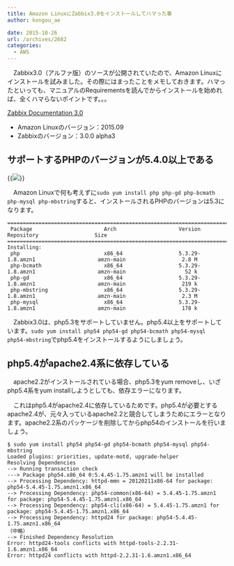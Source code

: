 ```yaml
---
title: Amazon LinuxにZabbix3.0をインストールしてハマった事
author: kongou_ae
date: 2015-10-26
url: /archives/2682
categories:
  - AWS
---
```


　Zabbix3.0（アルファ版）のソースが公開されていたので、Amazon Linuxにインストールを試みました。その際にはまったことをメモしておきます。ハマったといっても、マニュアルのRequirementsを読んでからインストールを始めれば、全くハマらないポイントです。。。

[Zabbix Documentation 3.0](https://www.zabbix.com/documentation/3.0/)

- Amazon Linuxのバージョン：2015.09
- Zabbixのバージョン：3.0.0 alpha3

## サポートするPHPのバージョンが5.4.0以上である

{{<img src="https://aimless.jp/blog/images/2015-10-26-001.png">}}

　Amazon Linuxで何も考えずに`sudo yum install php php-gd php-bcmath php-mysql php-mbstring`すると、インストールされるPHPのバージョンは5.3になります。

```
============================================================================================================================
 Package                       Arch                    Version                             Repository                  Size
============================================================================================================================
Installing:
 php                           x86_64                  5.3.29-1.8.amzn1                    amzn-main                  2.8 M
 php-bcmath                    x86_64                  5.3.29-1.8.amzn1                    amzn-main                   52 k
 php-gd                        x86_64                  5.3.29-1.8.amzn1                    amzn-main                  219 k
 php-mbstring                  x86_64                  5.3.29-1.8.amzn1                    amzn-main                  2.3 M
 php-mysql                     x86_64                  5.3.29-1.8.amzn1                    amzn-main                  178 k
 ```

 　Zabbix3.0は、php5.3をサポートしていません。php5.4以上をサポートしています。`sudo yum install php54 php54-gd php54-bcmath php54-mysql php54-mbstring`でphp5.4をインストールするようにしましょう。

## php5.4がapache2.4系に依存している

　apache2.2がインストールされている場合、php5.3をyum removeし、いざphp5.4系をyum installしようとしても、依存エラーになります。

　これはphp5.4がapache2.4に依存しているためです。php5.4が必要とするapache2.4が、元々入っているapache2.2と競合してしまうためにエラーとなります。apache2.2系のパッケージを削除してからphp54のインストールを行いましょう。

```
$ sudo yum install php54 php54-gd php54-bcmath php54-mysql php54-mbstring
Loaded plugins: priorities, update-motd, upgrade-helper
Resolving Dependencies
--> Running transaction check
---> Package php54.x86_64 0:5.4.45-1.75.amzn1 will be installed
--> Processing Dependency: httpd-mmn = 20120211x86-64 for package: php54-5.4.45-1.75.amzn1.x86_64
--> Processing Dependency: php54-common(x86-64) = 5.4.45-1.75.amzn1 for package: php54-5.4.45-1.75.amzn1.x86_64
--> Processing Dependency: php54-cli(x86-64) = 5.4.45-1.75.amzn1 for package: php54-5.4.45-1.75.amzn1.x86_64
--> Processing Dependency: httpd24 for package: php54-5.4.45-1.75.amzn1.x86_64
（中略）
--> Finished Dependency Resolution
Error: httpd24-tools conflicts with httpd-tools-2.2.31-1.6.amzn1.x86_64
Error: httpd24 conflicts with httpd-2.2.31-1.6.amzn1.x86_64
```
